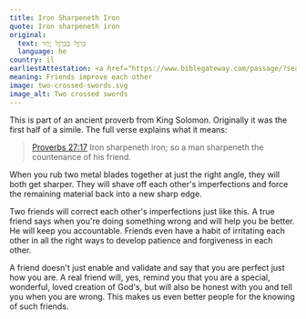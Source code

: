 ```yaml
---
title: Iron Sharpeneth Iron
quote: Iron sharpeneth iron
original:
  text: בַּרְזֶ֣ל בְּבַרְזֶ֣ל יָ֑חַד
  language: he
country: il
earliestAttestation: <a href="https://www.biblegateway.com/passage/?search=Proverbs 27:17&version=KJV;WLC" target="_blank"><i>Proverbs 27:17</i></a> (<span lang="la">circa</span> <a href="https://whatdecadeisthis.date/96th-decade" target="_blank">96th decade</a> B.C.)
meaning: Friends improve each other
image: two-crossed-swords.svg
image_alt: Two crossed swords
---
```


This is part of an ancient proverb from King Solomon. Originally it was the first half of a simile. The full verse explains what it means:

> [Proverbs 27:17](https://www.biblegateway.com/passage/?search=Proverbs%2027:17&version=KJV)  Iron sharpeneth iron; so a man sharpeneth the countenance of his friend.

When you rub two metal blades together at just the right angle, they will both get sharper. They will shave off each other's imperfections and force the remaining material back into a new sharp edge.

Two friends will correct each other's imperfections just like this. A true friend says when you're doing something wrong and will help you be better. He will keep you accountable. Friends even have a habit of irritating each other in all the right ways to develop patience and forgiveness in each other.

A friend doesn't just enable and validate and say that you are perfect just how you are. A real friend will, yes, remind you that you are a special, wonderful, loved creation of God's, but will also be honest with you and tell you when you are wrong. This makes us even better people for the knowing of such friends.
